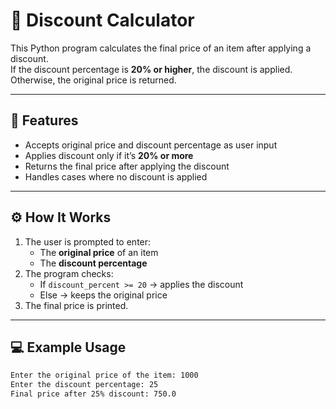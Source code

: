 # 🛒 Discount Calculator

This Python program calculates the final price of an item after applying a discount.  
If the discount percentage is **20% or higher**, the discount is applied. Otherwise, the original price is returned.  

---

## 📌 Features
- Accepts original price and discount percentage as user input  
- Applies discount only if it’s **20% or more**  
- Returns the final price after applying the discount  
- Handles cases where no discount is applied  

---

## ⚙️ How It Works
1. The user is prompted to enter:
   - The **original price** of an item  
   - The **discount percentage**  
2. The program checks:
   - If `discount_percent >= 20` → applies the discount  
   - Else → keeps the original price  
3. The final price is printed.

---

## 💻 Example Usage

```bash
Enter the original price of the item: 1000
Enter the discount percentage: 25
Final price after 25% discount: 750.0
